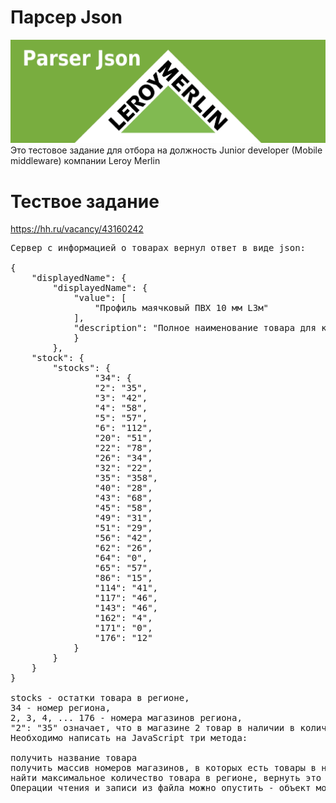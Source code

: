 # Парсер Json
![GitHub Logo](LEROY_MERLIN_Guideli3.jpg)
Это тестовое задание для отбора на должность Junior developer (Mobile middleware) компании Leroy Merlin

# Тествое задание
https://hh.ru/vacancy/43160242
<pre>
Сервер с информацией о товарах вернул ответ в виде json: 

{
    "displayedName": {
        "displayedName": {
            "value": [
                "Профиль маячковый ПВХ 10 мм L3м"
            ],
            "description": "Полное наименование товара для клиента"
            }
        },
    "stock": {
        "stocks": {
                "34": {
                "2": "35",
                "3": "42",
                "4": "58",
                "5": "57",
                "6": "112",
                "20": "51",
                "22": "78",
                "26": "34",
                "32": "22",
                "35": "358",
                "40": "28",
                "43": "68",
                "45": "58",
                "49": "31",
                "51": "29",
                "56": "42",
                "62": "26",
                "64": "0",
                "65": "57",
                "86": "15",
                "114": "41",
                "117": "46",
                "143": "46",
                "162": "4",
                "171": "0",
                "176": "12"
            }
        }
    }
}

stocks - остатки товара в регионе,
34 - номер региона,
2, 3, 4, ... 176 - номера магазинов региона,
"2": "35" означает, что в магазине 2 товар в наличии в количестве 356 штук
Необходимо написать на JavaScript три метода:

получить название товара
получить массив номеров магазинов, в которых есть товары в наличии
найти максимальное количество товара в регионе, вернуть это количество и номер магазина
Операции чтения и записи из файла можно опустить - объект можно сразу положить в переменную.
</pre>
